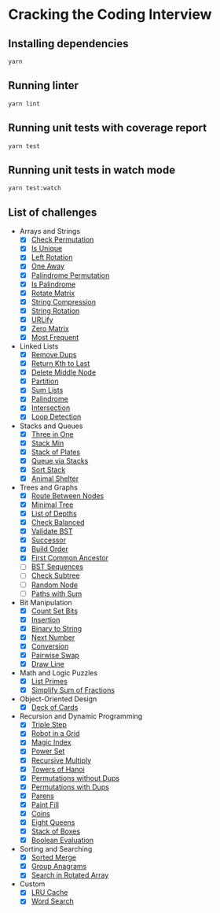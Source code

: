 # Cracking the Coding Interview

## Installing dependencies

```
yarn
```

## Running linter

```
yarn lint
```

## Running unit tests with coverage report

```
yarn test
```

## Running unit tests in watch mode

```
yarn test:watch
```

## List of challenges

- Arrays and Strings
    - [x] [Check Permutation](https://github.com/SuNR0N/cracking-the-coding-interview/blob/master/src/arrays-and-strings/check-permutation.ts)
    - [x] [Is Unique](https://github.com/SuNR0N/cracking-the-coding-interview/blob/master/src/arrays-and-strings/is-unique.ts)
    - [x] [Left Rotation](https://github.com/SuNR0N/cracking-the-coding-interview/blob/master/src/arrays-and-strings/left-rotation.ts)
    - [x] [One Away](https://github.com/SuNR0N/cracking-the-coding-interview/blob/master/src/arrays-and-strings/one-away.ts)
    - [x] [Palindrome Permutation](https://github.com/SuNR0N/cracking-the-coding-interview/blob/master/src/arrays-and-strings/palindrome-permutation.ts)
    - [x] [Is Palindrome](https://github.com/SuNR0N/cracking-the-coding-interview/blob/master/src/arrays-and-strings/is-palindrome.ts)
    - [x] [Rotate Matrix](https://github.com/SuNR0N/cracking-the-coding-interview/blob/master/src/arrays-and-strings/rotate-matrix.ts)
    - [x] [String Compression](https://github.com/SuNR0N/cracking-the-coding-interview/blob/master/src/arrays-and-strings/string-compression.ts)
    - [x] [String Rotation](https://github.com/SuNR0N/cracking-the-coding-interview/blob/master/src/arrays-and-strings/string-rotation.ts)
    - [x] [URLify](https://github.com/SuNR0N/cracking-the-coding-interview/blob/master/src/arrays-and-strings/urlify.ts)
    - [x] [Zero Matrix](https://github.com/SuNR0N/cracking-the-coding-interview/blob/master/src/arrays-and-strings/zero-matrix.ts)
    - [x] [Most Frequent](https://github.com/SuNR0N/cracking-the-coding-interview/blob/master/src/arrays-and-strings/most-frequent.ts)
- Linked Lists
    - [x] [Remove Dups](https://github.com/SuNR0N/cracking-the-coding-interview/blob/master/src/linked-lists/remove-dups.ts)
    - [x] [Return Kth to Last](https://github.com/SuNR0N/cracking-the-coding-interview/blob/master/src/linked-lists/return-kth-to-last.ts)
    - [x] [Delete Middle Node](https://github.com/SuNR0N/cracking-the-coding-interview/blob/master/src/linked-lists/delete-middle-node.ts)
    - [x] [Partition](https://github.com/SuNR0N/cracking-the-coding-interview/blob/master/src/linked-lists/partition.ts)
    - [x] [Sum Lists](https://github.com/SuNR0N/cracking-the-coding-interview/blob/master/src/linked-lists/sum-lists.ts)
    - [x] [Palindrome](https://github.com/SuNR0N/cracking-the-coding-interview/blob/master/src/linked-lists/palindrome.ts)
    - [x] [Intersection](https://github.com/SuNR0N/cracking-the-coding-interview/blob/master/src/linked-lists/intersection.ts)
    - [x] [Loop Detection](https://github.com/SuNR0N/cracking-the-coding-interview/blob/master/src/linked-lists/loop-detection.ts)
- Stacks and Queues
    - [x] [Three in One](https://github.com/SuNR0N/cracking-the-coding-interview/blob/master/src/stacks-and-queues/three-in-one.ts)
    - [x] [Stack Min](https://github.com/SuNR0N/cracking-the-coding-interview/blob/master/src/stacks-and-queues/stack-min.ts)
    - [x] [Stack of Plates](https://github.com/SuNR0N/cracking-the-coding-interview/blob/master/src/stacks-and-queues/stack-of-plates.ts)
    - [x] [Queue via Stacks](https://github.com/SuNR0N/cracking-the-coding-interview/blob/master/src/stacks-and-queues/queue-via-stacks.ts)
    - [x] [Sort Stack](https://github.com/SuNR0N/cracking-the-coding-interview/blob/master/src/stacks-and-queues/sort-stack.ts)
    - [x] [Animal Shelter](https://github.com/SuNR0N/cracking-the-coding-interview/blob/master/src/stacks-and-queues/animal-shelter.ts)
- Trees and Graphs
    - [x] [Route Between Nodes](https://github.com/SuNR0N/cracking-the-coding-interview/blob/master/src/trees-and-graphs/route-between-nodes.ts)
    - [x] [Minimal Tree](https://github.com/SuNR0N/cracking-the-coding-interview/blob/master/src/trees-and-graphs/minimal-tree.ts)
    - [x] [List of Depths](https://github.com/SuNR0N/cracking-the-coding-interview/blob/master/src/trees-and-graphs/list-of-depths.ts)
    - [x] [Check Balanced](https://github.com/SuNR0N/cracking-the-coding-interview/blob/master/src/trees-and-graphs/check-balanced.ts)
    - [x] [Validate BST](https://github.com/SuNR0N/cracking-the-coding-interview/blob/master/src/trees-and-graphs/validate-bst.ts)
    - [x] [Successor](https://github.com/SuNR0N/cracking-the-coding-interview/blob/master/src/trees-and-graphs/successor.ts)
    - [x] [Build Order](https://github.com/SuNR0N/cracking-the-coding-interview/blob/master/src/trees-and-graphs/build-order.ts)
    - [x] [First Common Ancestor](https://github.com/SuNR0N/cracking-the-coding-interview/blob/master/src/trees-and-graphs/first-common-ancestor.ts)
    - [ ] [BST Sequences](https://github.com/SuNR0N/cracking-the-coding-interview/blob/master/src/trees-and-graphs/bst-sequences.ts)
    - [ ] [Check Subtree](https://github.com/SuNR0N/cracking-the-coding-interview/blob/master/src/trees-and-graphs/check-subtree.ts)
    - [ ] [Random Node](https://github.com/SuNR0N/cracking-the-coding-interview/blob/master/src/trees-and-graphs/random-node.ts)
    - [ ] [Paths with Sum](https://github.com/SuNR0N/cracking-the-coding-interview/blob/master/src/trees-and-graphs/paths-with-sum.ts)
- Bit Manipulation
    - [x] [Count Set Bits](https://github.com/SuNR0N/cracking-the-coding-interview/blob/master/src/bit-manipulation/count-set-bits.ts)
    - [x] [Insertion](https://github.com/SuNR0N/cracking-the-coding-interview/blob/master/src/bit-manipulation/insertion.ts)
    - [x] [Binary to String](https://github.com/SuNR0N/cracking-the-coding-interview/blob/master/src/bit-manipulation/binary-to-string.ts)
    - [x] [Next Number](https://github.com/SuNR0N/cracking-the-coding-interview/blob/master/src/bit-manipulation/next-number.ts)
    - [x] [Conversion](https://github.com/SuNR0N/cracking-the-coding-interview/blob/master/src/bit-manipulation/conversion.ts)
    - [x] [Pairwise Swap](https://github.com/SuNR0N/cracking-the-coding-interview/blob/master/src/bit-manipulation/pairwise-swap.ts)
    - [x] [Draw Line](https://github.com/SuNR0N/cracking-the-coding-interview/blob/master/src/bit-manipulation/draw-line.ts)
 - Math and Logic Puzzles
    - [x] [List Primes](https://github.com/SuNR0N/cracking-the-coding-interview/blob/master/src/math-and-logic-puzzles/list-primes.ts)
    - [x] [Simplify Sum of Fractions](https://github.com/SuNR0N/cracking-the-coding-interview/blob/master/src/math-and-logic-puzzles/simplify-sum-of-fractions.ts)
 - Object-Oriented Design
    - [x] [Deck of Cards](https://github.com/SuNR0N/cracking-the-coding-interview/blob/master/src/object-oriented-design/deck-of-cards)
- Recursion and Dynamic Programming
    - [x] [Triple Step](https://github.com/SuNR0N/cracking-the-coding-interview/blob/master/src/recursion-and-dynamic-programming/triple-step.ts)
    - [x] [Robot in a Grid](https://github.com/SuNR0N/cracking-the-coding-interview/blob/master/src/recursion-and-dynamic-programming/robot-in-a-grid.ts)
    - [x] [Magic Index](https://github.com/SuNR0N/cracking-the-coding-interview/blob/master/src/recursion-and-dynamic-programming/magic-index.ts)
    - [x] [Power Set](https://github.com/SuNR0N/cracking-the-coding-interview/blob/master/src/recursion-and-dynamic-programming/power-set.ts)
    - [x] [Recursive Multiply](https://github.com/SuNR0N/cracking-the-coding-interview/blob/master/src/recursion-and-dynamic-programming/recursive-multiply.ts)
    - [x] [Towers of Hanoi](https://github.com/SuNR0N/cracking-the-coding-interview/blob/master/src/recursion-and-dynamic-programming/towers-of-hanoi.ts)
    - [x] [Permutations without Dups](https://github.com/SuNR0N/cracking-the-coding-interview/blob/master/src/recursion-and-dynamic-programming/permutations-without-dups.ts)
    - [x] [Permutations with Dups](https://github.com/SuNR0N/cracking-the-coding-interview/blob/master/src/recursion-and-dynamic-programming/permutations-with-dups.ts)
    - [x] [Parens](https://github.com/SuNR0N/cracking-the-coding-interview/blob/master/src/recursion-and-dynamic-programming/parens.ts)
    - [x] [Paint Fill](https://github.com/SuNR0N/cracking-the-coding-interview/blob/master/src/recursion-and-dynamic-programming/paint-fill.ts)
    - [x] [Coins](https://github.com/SuNR0N/cracking-the-coding-interview/blob/master/src/recursion-and-dynamic-programming/coins.ts)
    - [x] [Eight Queens](https://github.com/SuNR0N/cracking-the-coding-interview/blob/master/src/recursion-and-dynamic-programming/eight-queens.ts)
    - [x] [Stack of Boxes](https://github.com/SuNR0N/cracking-the-coding-interview/blob/master/src/recursion-and-dynamic-programming/stack-of-boxes.ts)
    - [x] [Boolean Evaluation](https://github.com/SuNR0N/cracking-the-coding-interview/blob/master/src/recursion-and-dynamic-programming/boolean-evaluation.ts)
- Sorting and Searching
    - [x] [Sorted Merge](https://github.com/SuNR0N/cracking-the-coding-interview/blob/master/src/sorting-and-searching/sorted-merge.ts)
    - [x] [Group Anagrams](https://github.com/SuNR0N/cracking-the-coding-interview/blob/master/src/sorting-and-searching/group-anagrams.ts)
    - [x] [Search in Rotated Array](https://github.com/SuNR0N/cracking-the-coding-interview/blob/master/src/sorting-and-searching/search-in-rotated-array.ts)
- Custom
    - [x] [LRU Cache](https://github.com/SuNR0N/cracking-the-coding-interview/blob/master/src/custom/lru-cache.ts)
    - [x] [Word Search](https://github.com/SuNR0N/cracking-the-coding-interview/blob/master/src/custom/word-search.ts)